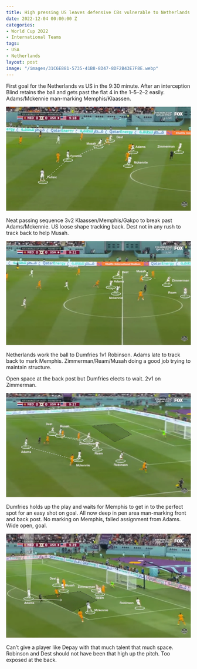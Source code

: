 ```yaml
---
title: High pressing US leaves defensive CBs vulnerable to Netherlands’ counter-attack
date: 2022-12-04 00:00:00 Z
categories:
- World Cup 2022
- International Teams
tags:
- USA
- Netherlands
layout: post
image: "/images/31C6E881-5735-41B8-8D47-8DF2B43E7F8E.webp"
---
```


First goal for the Netherlands vs US in the 9:30 minute. After an interception Blind retains the ball and gets past the flat 4 in the 1–5–2–2 easily. Adams/Mckennie man-marking Memphis/Klaassen.

![](/images/31C6E881-5735-41B8-8D47-8DF2B43E7F8E.webp)

Neat passing sequence 3v2 Klaassen/Memphis/Gakpo to break past Adams/Mckennie. US loose shape tracking back. Dest not in any rush to track back to help Musah.


![](/images/383E1B63-FA63-4EDC-8072-4A221D3BF76C.webp)

Netherlands work the ball to Dumfries 1v1 Robinson. Adams late to track back to mark Memphis. Zimmerman/Ream/Musah doing a good job trying to maintain structure.

Open space at the back post but Dumfries elects to wait. 2v1 on Zimmerman.

![](/images/F04963A4-396B-4E84-872E-E9B17D1C3B18.webp)

Dumfries holds up the play and waits for Memphis to get in to the perfect spot for an easy shot on goal. All now deep in pen area man-marking front and back post. No marking on Memphis, failed assignment from Adams. Wide open, goal.

![](/images/F2AE2523-6E7C-49CC-832B-12776B255AC0.webp) 

Can’t give a player like Depay with that much talent that much space. Robinson and Dest should not have been that high up the pitch. Too exposed at the back.
